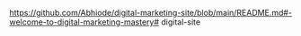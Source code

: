 https://github.com/Abhiode/digital-marketing-site/blob/main/README.md#-welcome-to-digital-marketing-mastery# digital-site
